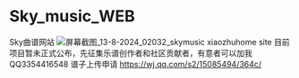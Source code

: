 # Sky_music_WEB
Sky曲谱网站
![屏幕截图_13-8-2024_02032_skymusic xiaozhuhome site](https://github.com/user-attachments/assets/61276445-e5bf-4d3c-b9c5-689b9d2fb261)
目前项目暂未正式公布，先征集乐谱创作者和社区贡献者，有意者可以加我QQ3354416548
谱子上传申请 https://wj.qq.com/s2/15085494/364c/
